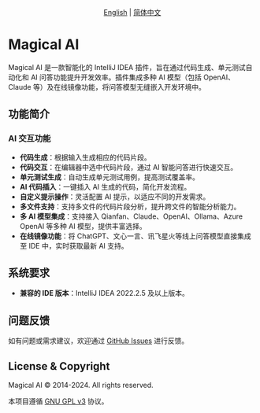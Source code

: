 <p align="center">
  <a href="./README.md">English</a> |
  <a href="./README_zh.md">简体中文</a>
</p>

# Magical AI

Magical AI 是一款智能化的 IntelliJ IDEA 插件，旨在通过代码生成、单元测试自动化和 AI 问答功能提升开发效率。插件集成多种 AI 模型（包括 OpenAI、Claude 等）及在线镜像功能，将问答模型无缝嵌入开发环境中。

## 功能简介

### AI 交互功能

- **代码生成**：根据输入生成相应的代码片段。
- **代码交互**：在编辑器中选中代码片段，通过 AI 智能问答进行快速交互。
- **单元测试生成**：自动生成单元测试用例，提高测试覆盖率。
- **AI 代码插入**：一键插入 AI 生成的代码，简化开发流程。
- **自定义提示操作**：灵活配置 AI 提示，以适应不同的开发需求。
- **多文件支持**：支持多文件的代码片段分析，提升跨文件的智能分析能力。
- **多 AI 模型集成**：支持接入 Qianfan、Claude、OpenAI、Ollama、Azure OpenAI 等多种 AI 模型，提供丰富选择。
- **在线镜像功能**：将 ChatGPT、文心一言、讯飞星火等线上问答模型直接集成至 IDE 中，实时获取最新 AI 支持。

## 系统要求

- **兼容的 IDE 版本**：IntelliJ IDEA 2022.2.5 及以上版本。

## 问题反馈

如有问题或需求建议，欢迎通过 [GitHub Issues](https://github.com/z-incubator/magical-ai-intellij-plugin/issues) 进行反馈。

## License & Copyright

Magical AI © 2014-2024. All rights reserved.

本项目遵循 [GNU GPL v3](https://www.gnu.org/licenses/gpl-3.0.html) 协议。
